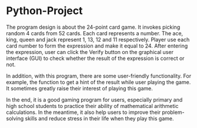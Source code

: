 # Python-Project

The program design is about the 24-point card game. It invokes picking random 4 cards from 52 cards. Each card represents a number. The ace, king, queen and jack represent 1, 13, 12 and 11 respectively. Player use each card number to form the expression and make it equal to 24. After entering the expression, user can click the Verify button on the graphical user interface (GUI) to check whether the result of the expression is correct or not.

 In addition, with this program, there are some user-friendly functionality. For example, the function to get a hint of the result while user playing the game. It sometimes greatly raise their interest of playing this game.

In the end, it is a good gaming program for users, especially primary and high school students to practice their ability of mathematical arithmetic calculations. In the meantime, it also help users to improve their problem-solving skills and reduce stress in their life when they play this game. 

